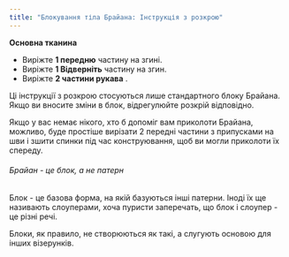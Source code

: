 ```yaml
---
title: "Блокування тіла Брайана: Інструкція з розкрою"
---
```


**Основна тканина**

- Виріжте **1 передню** частину на згині.
- Виріжте **1 Відверніть** частину на згин.
- Виріжте **2 частини рукава** .

Ці інструкції з розкрою стосуються лише стандартного блоку Брайана. Якщо ви вносите зміни в блок, відрегулюйте розкрій відповідно.

<Tip>

Якщо у вас немає нікого, хто б допоміг вам приколоти Брайана, можливо, буде простіше вирізати 2 передні частини з припусками на шви і зшити спинки під час конструювання, щоб ви могли приколоти їх спереду.

</Tip>

<Note>

###### Брайан - це блок, а не патерн

Блок - це базова форма, на якій базуються інші патерни.
Іноді їх ще називають слоуперами, хоча пуристи заперечать, що блок і слоупер - це різні речі.

Блоки, як правило, не створюються як такі, а слугують основою для інших візерунків.

</Note>
